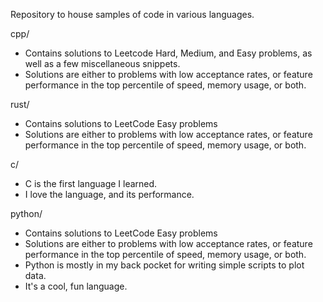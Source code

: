 Repository to house samples of code in various languages.

cpp/
- Contains solutions to Leetcode Hard, Medium, and Easy problems, as well as a few miscellaneous snippets.
- Solutions are either to problems with low acceptance rates, or feature performance in the top percentile of speed, memory usage, or both.

rust/
- Contains solutions to LeetCode Easy problems
- Solutions are either to problems with low acceptance rates, or feature performance in the top percentile of speed, memory usage, or both. 

c/ 
- C is the first language I learned.
- I love the language, and its performance. 

python/
- Contains solutions to LeetCode Easy problems
- Solutions are either to problems with low acceptance rates, or feature performance in the top percentile of speed, memory usage, or both. 
- Python is mostly in my back pocket for writing simple scripts to plot data. 
- It's a cool, fun language.

